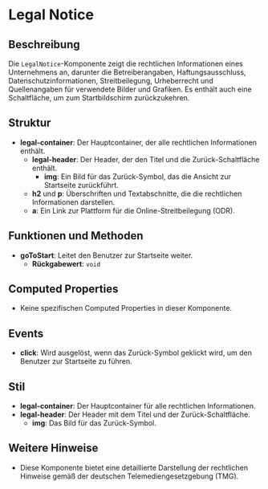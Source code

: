 # Legal Notice

## Beschreibung
Die `LegalNotice`-Komponente zeigt die rechtlichen Informationen eines Unternehmens an, darunter die Betreiberangaben, Haftungsausschluss, Datenschutzinformationen, Streitbeilegung, Urheberrecht und Quellenangaben für verwendete Bilder und Grafiken. Es enthält auch eine Schaltfläche, um zum Startbildschirm zurückzukehren.

## Struktur
- **legal-container**: Der Hauptcontainer, der alle rechtlichen Informationen enthält.
  - **legal-header**: Der Header, der den Titel und die Zurück-Schaltfläche enthält.
    - **img**: Ein Bild für das Zurück-Symbol, das die Ansicht zur Startseite zurückführt.
  - **h2** und **p**: Überschriften und Textabschnitte, die die rechtlichen Informationen darstellen.
  - **a**: Ein Link zur Plattform für die Online-Streitbeilegung (ODR).

## Funktionen und Methoden
- **goToStart**: Leitet den Benutzer zur Startseite weiter.
  - **Rückgabewert**: `void`

## Computed Properties
- Keine spezifischen Computed Properties in dieser Komponente.

## Events
- **click**: Wird ausgelöst, wenn das Zurück-Symbol geklickt wird, um den Benutzer zur Startseite zu führen.

## Stil
- **legal-container**: Der Hauptcontainer für alle rechtlichen Informationen.
- **legal-header**: Der Header mit dem Titel und der Zurück-Schaltfläche.
  - **img**: Das Bild für das Zurück-Symbol.
  
## Weitere Hinweise
- Diese Komponente bietet eine detaillierte Darstellung der rechtlichen Hinweise gemäß der deutschen Telemediengesetzgebung (TMG).
